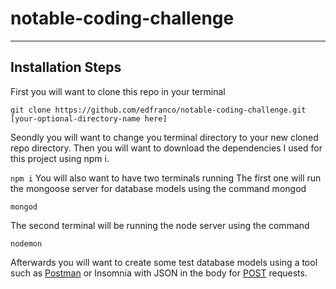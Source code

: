 # notable-coding-challenge
-------------------------------
## Installation Steps
First you will want to clone this repo in your terminal

`
git clone https://github.com/edfranco/notable-coding-challenge.git [your-optional-directory-name here]
`

Seondly you will want to change you terminal directory to your new cloned repo directory. Then you will want to 
download the dependencies I used for this project using npm i.

`
npm i
`
You will also want to have two terminals running
The first one will run the mongoose server for database models using the command mongod

`
mongod
`

The second terminal will be running the node server using the command

`
nodemon
`

Afterwards you will want to create some test database models using a tool such as [Postman](https://www.getpostman.com/) or Insomnia with JSON in the body for [POST](https://insomnia.rest/) requests.
